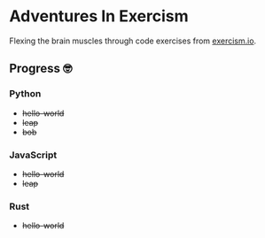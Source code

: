 # Adventures In Exercism

Flexing the brain muscles through code exercises from [exercism.io](http://exercism.io/).

## Progress 🤓

### Python

- ~~hello-world~~
- ~~leap~~
- ~~bob~~

### JavaScript

- ~~hello-world~~
- ~~leap~~

### Rust

- ~~hello-world~~
